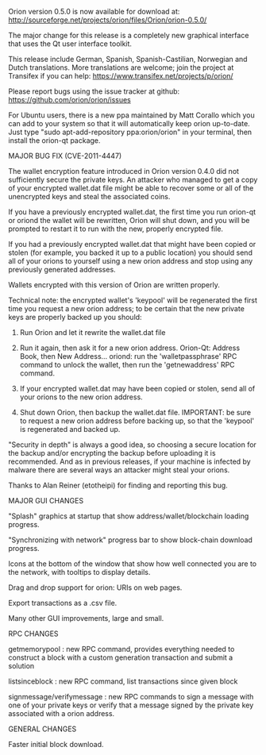 Orion version 0.5.0 is now available for download at:
http://sourceforge.net/projects/orion/files/Orion/orion-0.5.0/

The major change for this release is a completely new graphical interface that uses the Qt user interface toolkit.

This release include German, Spanish, Spanish-Castilian, Norwegian and Dutch translations. More translations are welcome; join the project at Transifex if you can help:
https://www.transifex.net/projects/p/orion/

Please report bugs using the issue tracker at github:
https://github.com/orion/orion/issues

For Ubuntu users, there is a new ppa maintained by Matt Corallo which you can add to your system so that it will automatically keep orion up-to-date.  Just type "sudo apt-add-repository ppa:orion/orion" in your terminal, then install the orion-qt package.

MAJOR BUG FIX  (CVE-2011-4447)

The wallet encryption feature introduced in Orion version 0.4.0 did not sufficiently secure the private keys. An attacker who
managed to get a copy of your encrypted wallet.dat file might be able to recover some or all of the unencrypted keys and steal the
associated coins.

If you have a previously encrypted wallet.dat, the first time you run orion-qt or oriond the wallet will be rewritten, Orion will
shut down, and you will be prompted to restart it to run with the new, properly encrypted file.

If you had a previously encrypted wallet.dat that might have been copied or stolen (for example, you backed it up to a public
location) you should send all of your orions to yourself using a new orion address and stop using any previously generated addresses.

Wallets encrypted with this version of Orion are written properly.

Technical note: the encrypted wallet's 'keypool' will be regenerated the first time you request a new orion address; to be certain that the
new private keys are properly backed up you should:

1. Run Orion and let it rewrite the wallet.dat file

2. Run it again, then ask it for a new orion address.
Orion-Qt: Address Book, then New Address...
oriond: run the 'walletpassphrase' RPC command to unlock the wallet,  then run the 'getnewaddress' RPC command.

3. If your encrypted wallet.dat may have been copied or stolen, send  all of your orions to the new orion address.

4. Shut down Orion, then backup the wallet.dat file.
IMPORTANT: be sure to request a new orion address before backing up, so that the 'keypool' is regenerated and backed up.

"Security in depth" is always a good idea, so choosing a secure location for the backup and/or encrypting the backup before uploading it is recommended. And as in previous releases, if your machine is infected by malware there are several ways an attacker might steal your orions.

Thanks to Alan Reiner (etotheipi) for finding and reporting this bug.

MAJOR GUI CHANGES

"Splash" graphics at startup that show address/wallet/blockchain loading progress.

"Synchronizing with network" progress bar to show block-chain download progress.

Icons at the bottom of the window that show how well connected you are to the network, with tooltips to display details.

Drag and drop support for orion: URIs on web pages.

Export transactions as a .csv file.

Many other GUI improvements, large and small.

RPC CHANGES

getmemorypool : new RPC command, provides everything needed to construct a block with a custom generation transaction and submit a solution

listsinceblock : new RPC command, list transactions since given block

signmessage/verifymessage : new RPC commands to sign a message with one of your private keys or verify that a message signed by the private key associated with a orion address.

GENERAL CHANGES

Faster initial block download.

